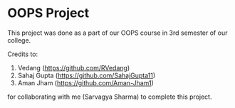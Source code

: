 # OOPS Project

This project was done as a part of our OOPS course in 3rd semester of our college.

Credits to:
1. Vedang (https://github.com/RVedang)
2. Sahaj Gupta (https://github.com/SahajGupta11)
3. Aman Jham (https://github.com/Aman-Jham1)

for collaborating with me (Sarvagya Sharma) to complete this project.
